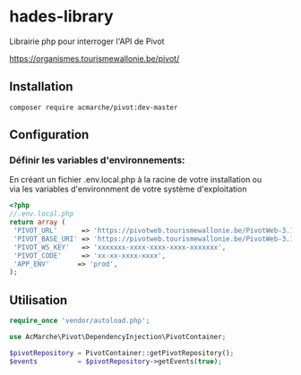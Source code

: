 # hades-library

Librairie php pour interroger l'API de Pivot

https://organismes.tourismewallonie.be/pivot/

Installation
----

`composer require acmarche/pivot:dev-master`

Configuration
-----------------

###  Définir les variables d'environnements:

En créant un fichier .env.local.php à la racine de votre installation ou  
via les variables d'environnment de votre système d'exploitation

```php
<?php
//.env.local.php
return array (
 'PIVOT_URL'      => 'https://pivotweb.tourismewallonie.be/PivotWeb-3.1',
 'PIVOT_BASE_URI' => 'https://pivotweb.tourismewallonie.be/PivotWeb-3.1',
 'PIVOT_WS_KEY'   => 'xxxxxxx-xxxx-xxxx-xxxx-xxxxxxx',
 'PIVOT_CODE'     => 'xx-xx-xxxx-xxxx',
 'APP_ENV'       => 'prod',
);
```

Utilisation
----

```php
require_once 'vendor/autoload.php';

use AcMarche\Pivot\DependencyInjection\PivotContainer;

$pivotRepository = PivotContainer::getPivotRepository();
$events          = $pivotRepository->getEvents(true);
```
